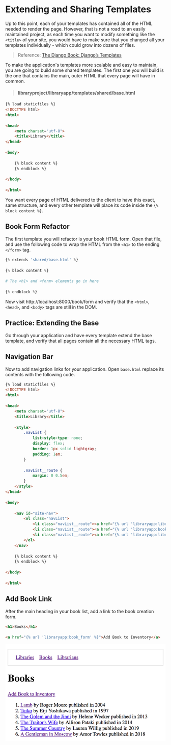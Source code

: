 # Extending and Sharing Templates

Up to this point, each of your templates has contained all of the HTML needed to render the page. However, that is not a road to an easily maintained project, as each time you want to modify something like the `<title>` of your site, you would have to make sure that you changed all your templates individually - which could grow into dozens of files.

> Reference: [The Django Book: Django’s Templates](https://djangobook.com/mdj2-django-templates/)

To make the application's templates more scalable and easy to maintain, you are going to build some shared templates. The first one you will build is the one that contains the main, outer HTML that every page will have in common.

> #### libraryproject/libraryapp/templates/shared/base.html

```html
{% load staticfiles %}
<!DOCTYPE html>
<html>

<head>
    <meta charset="utf-8">
    <title>Library</title>
</head>

<body>

    {% block content %}
    {% endblock %}

</body>

</html>
```

You want every page of HTML delivered to the client to have this exact, same structure, and every other template will place its code inside the `{% block content %}`.

## Book Form Refactor

The first template you will refactor is your book HTML form. Open that file, and use the following code to wrap the HTML from the `<h1>` to the ending `</form>` tag.

```py
{% extends 'shared/base.html' %}

{% block content %}

# The <h1> and <form> elements go in here

{% endblock %}
```

Now visit http://localhost:8000/book/form and verify that the `<html>`, `<head>`, and `<body>` tags are still in the DOM.

## Practice: Extending the Base

Go through your application and have every template extend the base template, and verify that all pages contain all the necessary HTML tags.

## Navigation Bar

Now to add navigation links for your application. Open `base.html` replace its contents with the following code.

```html
{% load staticfiles %}
<!DOCTYPE html>
<html>

<head>
    <meta charset="utf-8">
    <title>Library</title>

    <style>
        .navList {
            list-style-type: none;
            display: flex;
            border: 1px solid lightgray;
            padding: 1em;
        }

        .navList__route {
            margin: 0 0.5em;
        }
    </style>
</head>

<body>

    <nav id="site-nav">
        <ol class="navList">
            <li class="navList__route"><a href="{% url 'libraryapp:libraries' %}">Libraries</a></li>
            <li class="navList__route"><a href="{% url 'libraryapp:books' %}">Books</a></li>
            <li class="navList__route"><a href="{% url 'libraryapp:librarians' %}">Librarians</a></li>
        </ol>
    </nav>

    {% block content %}
    {% endblock %}

</body>

</html>
```


## Add Book Link

After the main heading in your book list, add a link to the book creation form.

```html
<h1>Books</h1>

<a href="{% url 'libraryapp:book_form' %}">Add Book to Inventory</a>
```

![image showing the link to create a book](./images/create-book-link.png)